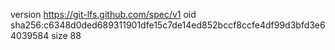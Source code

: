 version https://git-lfs.github.com/spec/v1
oid sha256:c6348d0ded689311901dfe15c7de14ed852bccf8ccfe4df99d3bfd3e64039584
size 88

